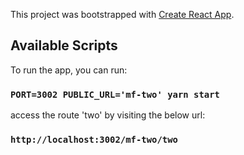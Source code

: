 This project was bootstrapped with [Create React App](https://github.com/facebook/create-react-app).

## Available Scripts

To run the app, you can run:

### `PORT=3002 PUBLIC_URL='mf-two' yarn start`

access the route 'two' by visiting the below url:

### `http://localhost:3002/mf-two/two`